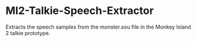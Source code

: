 # MI2-Talkie-Speech-Extractor
  Extracts the speech samples from the monster.sou file in the  Monkey Island 2 talkie prototype.
